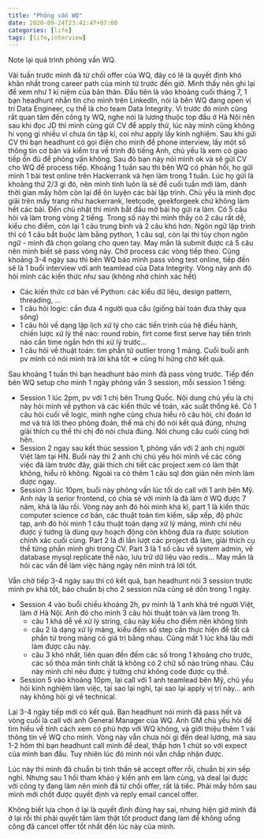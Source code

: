 ```yaml
---
title: "Phỏng vấn WQ"
date: 2020-09-24T23:42:47+07:00
categories: [life]
tags: [life,interview]
---
```


Note lại quá trình phỏng vấn WQ.

Vài tuần trước mình đã từ chối offer của WQ, đây có lẽ là quyết định khó khăn nhất trong career path của mình từ trước đến giờ. Mình thấy nên ghi lại để xem như 1 kỉ niệm của bản thân.
Đầu tiên là vào khoảng cuối tháng 7, 1 bạn headhunt nhắn tin cho mình trên LinkedIn, nói là bên WQ đang open vị trí Data Engineer, cụ thể là cho team Data Integrity. Vì trước đó mình cũng rất quan tâm đến công ty WQ, nghe nói là lương thuộc top đầu ở Hà Nội nên sau khi đọc JD thì mình cũng gửi CV để apply thử, lúc này mình cũng không hi vọng gì nhiều vì chưa ôn tập kĩ, coi như apply lấy kinh nghiệm.
Sau khi gửi CV thì bạn headhunt có gọi điện cho mình để phone interview, lấy một số thông tin cơ bản và kiểm tra về trình độ tiếng Anh, chủ yếu là xem có giao tiếp ổn đủ để phỏng vấn không. Sau đó bạn này nói mình ok và sẽ gửi CV cho WQ để process tiếp.
Khoảng 1 tuần sau thì bên WQ có phản hồi, họ gửi mình 1 bài test online trên Hackerrank và hẹn làm trong 1 tuần. Lúc họ gửi là khoảng thứ 2/3 gì đó, nên mình tính luôn là sẽ để cuối tuần mới làm, dành thời gian mấy hôm còn lại để ôn luyện các bài lập trình. Chủ yếu là mình đọc giải trên mấy trang như hackerrank, leetcode, geekforgeek chứ không làm hết các bài.
Đến chủ nhật thì mình bắt đầu mở bài họ gửi ra làm. Có 5 câu hỏi và làm trong vòng 2 tiếng. Trong số này thì mình thấy có 2 câu rất dễ, kiểu cho điểm, còn lại 1 câu trung bình và 2 câu khó hơn. Ngôn ngữ lập trình thì có 1 câu bắt buộc làm bằng python, 1 câu sql, còn lại thì tùy chọn ngôn ngữ - mình đã chọn golang cho quen tay.
May mắn là submit được cả 5 câu nên mình biết sẽ pass vòng này. Chờ process các vòng tiếp theo.
Cũng khoảng 3-4 ngày sau thì bên WQ báo mình pass vòng test online, tiếp đến sẽ là 1 buổi interview với anh teamlead của Data Integrity. Vòng này anh đó hỏi mình các kiến thức như sau (không nhớ chính xác hết)
- Các kiến thức cơ bản về Python: các kiểu dữ liệu, design pattern, threading, ...
- 1 câu hỏi logic: cần đưa 4 người qua cầu (giống bài toán đưa thày qua sông)
- 1 câu hỏi về dạng lập lịch xử lý cho các tiến trình của hệ điều hành, chiến lược xử lý thế nào: round robin, firt come first serve hay tiến trình nào cần time ngắn hơn thì xử lý trước...
- 1 câu hỏi về thuật toán: tìm phần tử outlier trong 1 mảng.
Cuối buổi anh pv mình có nói mình trả lời khá tốt => cũng hí hửng chờ kết quả.

Sau khoảng 1 tuần thì bạn headhunt báo mình đã pass vòng trước. Tiếp đến bên WQ setup cho mình 1 ngày phỏng vấn 3 session, mỗi session 1 tiếng:
- Session 1 lúc 2pm, pv với 1 chị bên Trung Quốc. Nội dung chủ yếu là chị này hỏi mình về python và các kiến thức về toán, xác suất thống kê. Có 1 câu hỏi cuối về logic, mình nghe cũng chưa hiểu rõ câu hỏi, chỉ đoán lơ mơ và trả lời theo phỏng đoán, thế mà chị đó nói kết quả đúng, nhưng giải thích cụ thể thì chị đó nói chưa đúng. Nói chung câu cuối cũng hơi hên.
- Session 2 ngay sau kết thúc session 1, phỏng vấn với 2 anh chị người Việt làm tại HN. Buổi này thì 2 anh chị chủ yếu hỏi mình về các công việc đã làm trước đây, giải thích chi tiết các project xem có làm thật không, hiểu rõ không. Ngoài ra có thêm 1 câu sql đơn giản nên mình làm được ngay.
- Session 3 lúc 10pm, buổi này phỏng vấn lúc tối do call với 1 anh bên Mỹ. Anh này là serior frontend, có chia sẻ với mình là đã làm ở WQ được 7 năm, khá là lâu rồi. Vòng này anh đó hỏi mình khá kĩ, part 1 là kiến thức computer science cơ bản, các thuật toán tìm kiếm, sắp xếp, độ phức tạp, anh đó hỏi mình 1 câu thuật toán dạng xử lý mảng, mình chỉ nêu được ý tưởng là dùng quy hoạch động còn không đưa ra được solution chính xác cuối cùng. Part 2 là đi lần lượt các project đã làm, giải thích cụ thể từng phần mình ghi trong CV. Part 3 là 1 số câu về system admin, về database mysql replicate thế nào, lưu trữ dữ liệu vào redis... May mắn là hỏi các vấn đề làm việc hàng ngày nên mình trả lời tốt.

Vẫn chờ tiếp 3-4 ngày sau thì có kết quả, bạn headhunt nói 3 session trước mình pv khá tốt, bảo chuẩn bị cho 2 session nữa cũng sẽ dồn trong 1 ngày.
- Session 4 vào buổi chiều khoảng 2h, pv mình là 1 anh khá trẻ người Việt, làm ở Hà Nội. Anh đó cho mình 3 câu hỏi thuật toán và làm trong 1h.
  + câu 1 khá dễ về xử lý string, câu này kiểu cho điểm nên không tính
  + câu 2 là dạng xử lý mảng, kiểu đếm số step cần thực hiện để tất cả phần tử trong mảng có giá trị bằng nhau. Cũng mất 1 lúc khá lâu mới làm được câu này.
  + câu 3 khó nhất, liên quan đến đếm các số trong 1 khoảng cho trước, các số thỏa mãn tính chất là không có 2 chữ số nào trùng nhau. Câu này mình chỉ nêu được ý tưởng chứ không code được cụ thể.
- Session 5 vào khoảng 10pm, lại call với 1 anh teamlead bên Mỹ, chủ yếu hỏi kinh nghiệm làm việc, tại sao lại nghỉ, tại sao lại apply vị trí này... anh này không hỏi gì về technical.

Lại 3-4 ngày tiếp mới có kết quả. Bạn headhunt nói mình đã pass hết và vòng cuối là call với anh General Manager của WQ. Anh GM chủ yếu hỏi để tìm hiểu về tính cách xem có phù hợp với WQ không, và giới thiệu thêm 1 vài thông tin về WQ cho mình. Vòng này vẫn chưa nói gì đến deal lương, mà sau 1-2 hôm thì bạn headhunt call mình để deal, thấp hơn 1 chút so với expect của mình ban đầu. Tuy nhiên lúc đó mình nói vẫn chấp nhận được.

Lúc này thì mình đã chuẩn bị tinh thần sẽ accept offer rồi, chuẩn bị xin sếp nghỉ. Nhưng sau 1 hồi tham khảo ý kiến anh em làm cùng, và deal lại được với công ty đang làm nên mình đã từ chối offer, rất là tiếc. Phải mấy hôm sau mình mới chốt được quyết định và reply email cancel offer.

Không biết lựa chọn ở lại là quyết định đúng hay sai, nhưng hiện giờ mình đã ở lại rồi thì phải quyết tâm làm thật tốt product đang làm để không uổng công đã cancel offer tốt nhất đến lúc này của mình.
